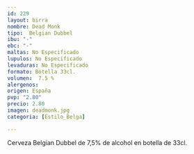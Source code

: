 ```yaml
---
id: 229
layout: birra
nombre: Dead Monk
tipo:  Belgian Dubbel
ibu: "-"
ebc: "-"
maltas: No Especificado
lupulos: No Especificado
levaduras: No Especificado
formato: Botella 33cl.
volumen:  7.5 %
alergenos: 
origen: España
pvp: "2.80"
precio: 2.80
imagen: deadmonk.jpg
categoria: [Estilo_Belga]

---
```

Cerveza Belgian Dubbel de 7,5% de alcohol en botella de 33cl.